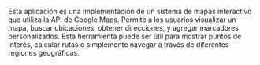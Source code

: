 Esta aplicación es una implementación de un sistema de mapas interactivo que utiliza la API de Google Maps. Permite a los usuarios visualizar un mapa, buscar ubicaciones, obtener direcciones, y agregar marcadores personalizados. Esta herramienta puede ser útil para mostrar puntos de interés, calcular rutas o simplemente navegar a través de diferentes regiones geográficas.
